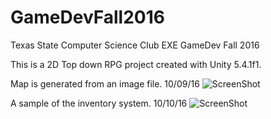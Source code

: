 # GameDevFall2016
Texas State Computer Science Club EXE GameDev Fall 2016

This is a 2D Top down RPG project created with Unity 5.4.1f1.

Map is generated from an image file. 10/09/16
![ScreenShot](https://github.com/bab178/GameDevFall2016/blob/master/Screenshots/Screenshot_1.jpg)

A sample of the inventory system. 10/10/16
![ScreenShot](https://github.com/bab178/GameDevFall2016/blob/master/Screenshots/Screenshot_2.jpg)